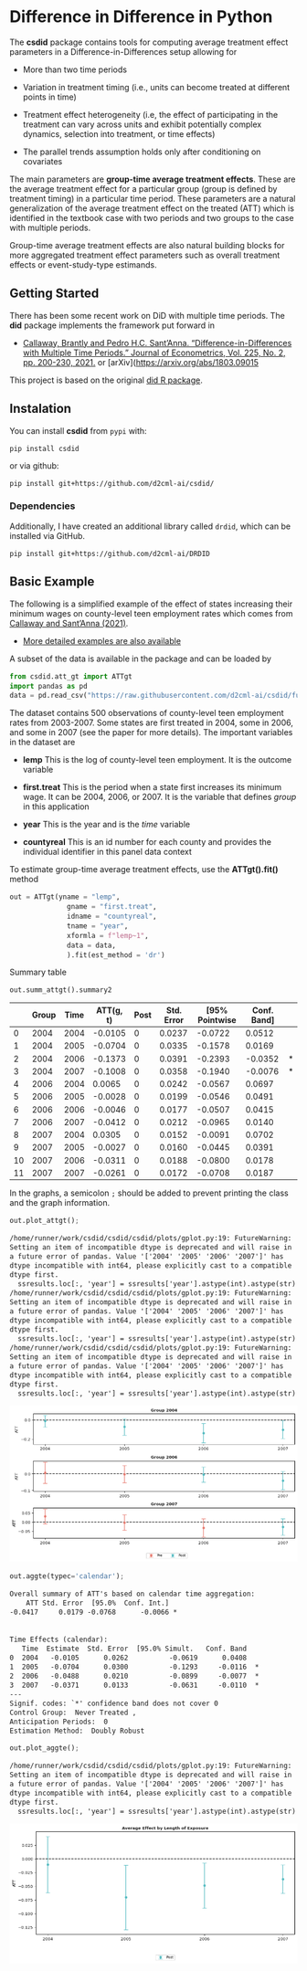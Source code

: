 # Difference in Difference in Python


The **csdid** package contains tools for computing average treatment
effect parameters in a Difference-in-Differences setup allowing for

- More than two time periods

- Variation in treatment timing (i.e., units can become treated at
  different points in time)

- Treatment effect heterogeneity (i.e, the effect of participating in
  the treatment can vary across units and exhibit potentially complex
  dynamics, selection into treatment, or time effects)

- The parallel trends assumption holds only after conditioning on
  covariates

The main parameters are **group-time average treatment effects**. These
are the average treatment effect for a particular group (group is
defined by treatment timing) in a particular time period. These
parameters are a natural generalization of the average treatment effect
on the treated (ATT) which is identified in the textbook case with two
periods and two groups to the case with multiple periods.

Group-time average treatment effects are also natural building blocks
for more aggregated treatment effect parameters such as overall
treatment effects or event-study-type estimands.

## Getting Started

There has been some recent work on DiD with multiple time periods. The
**did** package implements the framework put forward in

- [Callaway, Brantly and Pedro H.C. Sant’Anna.
  “Difference-in-Differences with Multiple Time Periods.” Journal of
  Econometrics, Vol. 225, No. 2, pp. 200-230,
  2021.](https://doi.org/10.1016/j.jeconom.2020.12.001) or
  \[arXiv\](https://arxiv.org/abs/1803.09015

This project is based on the original [did R
package](https://github.com/bcallaway11/did).

## Instalation

You can install **csdid** from `pypi` with:

    pip install csdid

or via github:

    pip install git+https://github.com/d2cml-ai/csdid/

### Dependencies

Additionally, I have created an additional library called `drdid`, which
can be installed via GitHub.

    pip install git+https://github.com/d2cml-ai/DRDID

## Basic Example

The following is a simplified example of the effect of states increasing
their minimum wages on county-level teen employment rates which comes
from [Callaway and Sant’Anna
(2021)](https://authors.elsevier.com/a/1cFzc15Dji4pnC).

- [More detailed examples are also
  available](https://bcallaway11.github.io/did/articles/did-basics.html)

A subset of the data is available in the package and can be loaded by

``` python
from csdid.att_gt import ATTgt
import pandas as pd
data = pd.read_csv("https://raw.githubusercontent.com/d2cml-ai/csdid/function-aggte/data/mpdta.csv")
```

The dataset contains 500 observations of county-level teen employment
rates from 2003-2007. Some states are first treated in 2004, some in
2006, and some in 2007 (see the paper for more details). The important
variables in the dataset are

- **lemp** This is the log of county-level teen employment. It is the
  outcome variable

- **first.treat** This is the period when a state first increases its
  minimum wage. It can be 2004, 2006, or 2007. It is the variable that
  defines *group* in this application

- **year** This is the year and is the *time* variable

- **countyreal** This is an id number for each county and provides the
  individual identifier in this panel data context

To estimate group-time average treatment effects, use the
**ATTgt().fit()** method

``` python
out = ATTgt(yname = "lemp",
              gname = "first.treat",
              idname = "countyreal",
              tname = "year",
              xformla = f"lemp~1",
              data = data,
              ).fit(est_method = 'dr')
```

Summary table

``` python
out.summ_attgt().summary2
```

<div>
<style scoped>
    .dataframe tbody tr th:only-of-type {
        vertical-align: middle;
    }
&#10;    .dataframe tbody tr th {
        vertical-align: top;
    }
&#10;    .dataframe thead th {
        text-align: right;
    }
</style>

|     | Group | Time | ATT(g, t) | Post | Std. Error | \[95% Pointwise | Conf. Band\] |     |
|-----|-------|------|-----------|------|------------|-----------------|--------------|-----|
| 0   | 2004  | 2004 | -0.0105   | 0    | 0.0237     | -0.0722         | 0.0512       |     |
| 1   | 2004  | 2005 | -0.0704   | 0    | 0.0335     | -0.1578         | 0.0169       |     |
| 2   | 2004  | 2006 | -0.1373   | 0    | 0.0391     | -0.2393         | -0.0352      | \*  |
| 3   | 2004  | 2007 | -0.1008   | 0    | 0.0358     | -0.1940         | -0.0076      | \*  |
| 4   | 2006  | 2004 | 0.0065    | 0    | 0.0242     | -0.0567         | 0.0697       |     |
| 5   | 2006  | 2005 | -0.0028   | 0    | 0.0199     | -0.0546         | 0.0491       |     |
| 6   | 2006  | 2006 | -0.0046   | 0    | 0.0177     | -0.0507         | 0.0415       |     |
| 7   | 2006  | 2007 | -0.0412   | 0    | 0.0212     | -0.0965         | 0.0140       |     |
| 8   | 2007  | 2004 | 0.0305    | 0    | 0.0152     | -0.0091         | 0.0702       |     |
| 9   | 2007  | 2005 | -0.0027   | 0    | 0.0160     | -0.0445         | 0.0391       |     |
| 10  | 2007  | 2006 | -0.0311   | 0    | 0.0188     | -0.0800         | 0.0178       |     |
| 11  | 2007  | 2007 | -0.0261   | 0    | 0.0172     | -0.0708         | 0.0187       |     |

</div>

In the graphs, a semicolon `;` should be added to prevent printing the
class and the graph information.

``` python
out.plot_attgt();
```

    /home/runner/work/csdid/csdid/csdid/plots/gplot.py:19: FutureWarning: Setting an item of incompatible dtype is deprecated and will raise in a future error of pandas. Value '['2004' '2005' '2006' '2007']' has dtype incompatible with int64, please explicitly cast to a compatible dtype first.
      ssresults.loc[:, 'year'] = ssresults['year'].astype(int).astype(str)
    /home/runner/work/csdid/csdid/csdid/plots/gplot.py:19: FutureWarning: Setting an item of incompatible dtype is deprecated and will raise in a future error of pandas. Value '['2004' '2005' '2006' '2007']' has dtype incompatible with int64, please explicitly cast to a compatible dtype first.
      ssresults.loc[:, 'year'] = ssresults['year'].astype(int).astype(str)
    /home/runner/work/csdid/csdid/csdid/plots/gplot.py:19: FutureWarning: Setting an item of incompatible dtype is deprecated and will raise in a future error of pandas. Value '['2004' '2005' '2006' '2007']' has dtype incompatible with int64, please explicitly cast to a compatible dtype first.
      ssresults.loc[:, 'year'] = ssresults['year'].astype(int).astype(str)

![](README_files/figure-commonmark/cell-5-output-2.png)

``` python
out.aggte(typec='calendar');
```



    Overall summary of ATT's based on calendar time aggregation:
        ATT Std. Error  [95.0%  Conf. Int.]  
    -0.0417     0.0179 -0.0768      -0.0066 *


    Time Effects (calendar):
       Time  Estimate  Std. Error  [95.0% Simult.   Conf. Band   
    0  2004   -0.0105      0.0262          -0.0619      0.0408   
    1  2005   -0.0704      0.0300          -0.1293     -0.0116  *
    2  2006   -0.0488      0.0210          -0.0899     -0.0077  *
    3  2007   -0.0371      0.0133          -0.0631     -0.0110  *
    ---
    Signif. codes: `*' confidence band does not cover 0
    Control Group:  Never Treated , 
    Anticipation Periods:  0
    Estimation Method:  Doubly Robust

``` python
out.plot_aggte();
```

    /home/runner/work/csdid/csdid/csdid/plots/gplot.py:19: FutureWarning: Setting an item of incompatible dtype is deprecated and will raise in a future error of pandas. Value '['2004' '2005' '2006' '2007']' has dtype incompatible with int64, please explicitly cast to a compatible dtype first.
      ssresults.loc[:, 'year'] = ssresults['year'].astype(int).astype(str)

![](README_files/figure-commonmark/cell-7-output-2.png)

